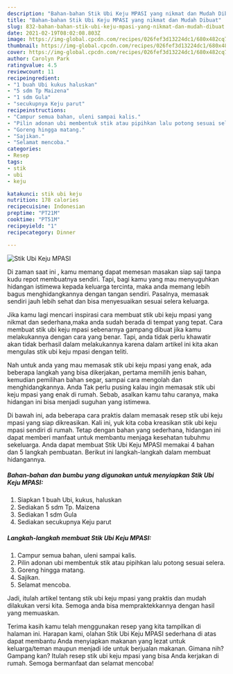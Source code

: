 ```yaml
---
description: "Bahan-bahan Stik Ubi Keju MPASI yang nikmat dan Mudah Dibuat"
title: "Bahan-bahan Stik Ubi Keju MPASI yang nikmat dan Mudah Dibuat"
slug: 832-bahan-bahan-stik-ubi-keju-mpasi-yang-nikmat-dan-mudah-dibuat
date: 2021-02-19T08:02:08.803Z
image: https://img-global.cpcdn.com/recipes/026fef3d13224dc1/680x482cq70/stik-ubi-keju-mpasi-foto-resep-utama.jpg
thumbnail: https://img-global.cpcdn.com/recipes/026fef3d13224dc1/680x482cq70/stik-ubi-keju-mpasi-foto-resep-utama.jpg
cover: https://img-global.cpcdn.com/recipes/026fef3d13224dc1/680x482cq70/stik-ubi-keju-mpasi-foto-resep-utama.jpg
author: Carolyn Park
ratingvalue: 4.5
reviewcount: 11
recipeingredient:
- "1 buah Ubi kukus haluskan"
- "5 sdm Tp Maizena"
- "1 sdm Gula"
- "secukupnya Keju parut"
recipeinstructions:
- "Campur semua bahan, uleni sampai kalis."
- "Pilin adonan ubi membentuk stik atau pipihkan lalu potong sesuai selera."
- "Goreng hingga matang."
- "Sajikan."
- "Selamat mencoba."
categories:
- Resep
tags:
- stik
- ubi
- keju

katakunci: stik ubi keju 
nutrition: 178 calories
recipecuisine: Indonesian
preptime: "PT21M"
cooktime: "PT51M"
recipeyield: "1"
recipecategory: Dinner

---
```



![Stik Ubi Keju MPASI](https://img-global.cpcdn.com/recipes/026fef3d13224dc1/680x482cq70/stik-ubi-keju-mpasi-foto-resep-utama.jpg)

Di zaman  saat ini , kamu memang dapat memesan masakan siap saji tanpa kudu repot membuatnya sendiri. Tapi, bagi kamu yang mau menyuguhkan hidangan istimewa kepada keluarga tercinta, maka anda memang lebih bagus menghidangkannya dengan tangan sendiri. Pasalnya, memasak sendiri jauh lebih sehat dan bisa menyesuaikan sesuai selera keluarga.

Jika kamu lagi mencari inspirasi cara membuat stik ubi keju mpasi yang nikmat dan sederhana,maka anda sudah berada di tempat yang tepat. Cara membuat stik ubi keju mpasi  sebenarnya gampang dibuat jika kamu melakukannya dengan cara yang benar. Tapi, anda tidak perlu khawatir akan tidak berhasil dalam melakukannya 
karena dalam artikel ini kita akan mengulas stik ubi keju mpasi dengan teliti.  



Nah untuk anda yang mau memasak stik ubi keju mpasi yang enak, ada beberapa langkah yang bisa dikerjakan, pertama memilih jenis bahan, kemudian pemilihan bahan segar, sampai cara mengolah dan menghidangkannya. Anda Tak perlu pusing kalau ingin memasak stik ubi keju mpasi yang enak di rumah. Sebab, asalkan kamu  tahu caranya, maka hidangan ini bisa menjadi suguhan yang istimewa.

Di bawah ini, ada beberapa cara praktis  dalam memasak resep stik ubi keju mpasi yang siap dikreasikan. Kali ini, yuk kita coba kreasikan stik ubi keju mpasi sendiri di rumah. Tetap dengan bahan yang sederhana, hidangan ini dapat memberi manfaat untuk membantu menjaga kesehatan tubuhmu sekeluarga. Anda dapat membuat Stik Ubi Keju MPASI memakai 4 bahan dan 5 langkah pembuatan. Berikut ini langkah-langkah dalam membuat hidangannya.

<!--inarticleads1-->

##### Bahan-bahan dan bumbu yang digunakan untuk menyiapkan Stik Ubi Keju MPASI:

1. Siapkan 1 buah Ubi, kukus, haluskan
1. Sediakan 5 sdm Tp. Maizena
1. Sediakan 1 sdm Gula
1. Sediakan secukupnya Keju parut




<!--inarticleads2-->

##### Langkah-langkah membuat Stik Ubi Keju MPASI:

1. Campur semua bahan, uleni sampai kalis.
1. Pilin adonan ubi membentuk stik atau pipihkan lalu potong sesuai selera.
1. Goreng hingga matang.
1. Sajikan.
1. Selamat mencoba.




Jadi, itulah artikel tentang  stik ubi keju mpasi  yang praktis dan mudah dilakukan versi kita. Semoga anda bisa mempraktekkannya dengan hasil yang memuaskan. 

Terima kasih kamu telah menggunakan resep yang kita tampilkan di halaman ini. Harapan kami, olahan  Stik Ubi Keju MPASI sederhana di atas dapat membantu Anda menyiapkan makanan yang lezat untuk keluarga/teman maupun menjadi ide untuk berjualan makanan. Gimana nih? Gampang kan? Itulah resep stik ubi keju mpasi yang bisa Anda kerjakan di rumah. Semoga bermanfaat dan selamat mencoba!

